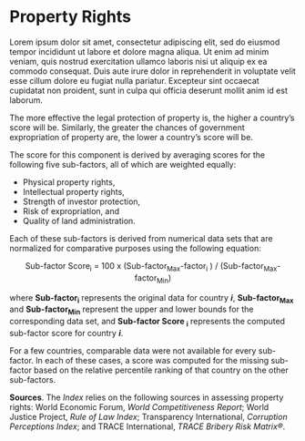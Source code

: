 # Property Rights

Lorem ipsum dolor sit amet, consectetur adipiscing elit, sed do eiusmod tempor incididunt ut labore et dolore magna aliqua. Ut enim ad minim veniam, quis nostrud exercitation ullamco laboris nisi ut aliquip ex ea commodo consequat. Duis aute irure dolor in reprehenderit in voluptate velit esse cillum dolore eu fugiat nulla pariatur. Excepteur sint occaecat cupidatat non proident, sunt in culpa qui officia deserunt mollit anim id est laborum.

The more effective the legal protection of property is, the higher a country’s score will be. Similarly, the greater the chances of government expropriation of property are, the lower a country’s score will be.

The score for this component is derived by averaging scores for the following five sub-factors, all of which are weighted equally:

- Physical property rights, 
- Intellectual property rights, 
- Strength of investor protection, 
- Risk of expropriation, and 
- Quality of land administration.

Each of these sub-factors is derived from numerical data sets that are normalized for comparative purposes using the following equation:

<p align="center">
    Sub-factor Score<sub>i</sub> = 100 x (Sub-factor<sub>Max</sub>-factor<sub>i</sub> ) / (Sub-factor<sub>Max</sub>-factor<sub>Min</sub>)</p>

where **Sub-factor<sub>i</sub>** represents the original data for country ***i***, **Sub-factor<sub>Max</sub>** and **Sub-factor<sub>Min</sub>** represent the upper and lower bounds for the corresponding data set, and **Sub-factor Score <sub>i</sub>** represents the computed sub-factor score for country ***i***.

For a few countries, comparable data were not available for every sub-factor. In each of these cases, a score was computed for the missing sub-factor based on the relative percentile ranking of that country on the other sub-factors.

**Sources**. The *Index* relies on the following sources in assessing property rights: World Economic Forum, *World Competitiveness Report*; World Justice Project, *Rule of Law Index*; Transparency
International, *Corruption Perceptions Index*; and TRACE International, *TRACE Bribery Risk Matrix®*.
